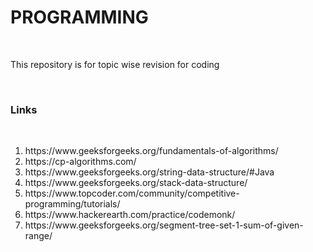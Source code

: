 <h1><b>PROGRAMMING</b></h1>
<br>
<p>This repository is for topic wise revision for coding</p>
<br>
<h3>Links</h3>
<br>
<ol>
<li>https://www.geeksforgeeks.org/fundamentals-of-algorithms/</li>
<li>https://cp-algorithms.com/</li>
<li>https://www.geeksforgeeks.org/string-data-structure/#Java</li>
<li>https://www.geeksforgeeks.org/stack-data-structure/</li>
<li>https://www.topcoder.com/community/competitive-programming/tutorials/</li>
<li>https://www.hackerearth.com/practice/codemonk/</li>
<li>https://www.geeksforgeeks.org/segment-tree-set-1-sum-of-given-range/</li>
</od>
